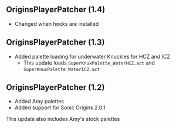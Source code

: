 ## OriginsPlayerPatcher (1.4)
- Changed when hooks are installed

## OriginsPlayerPatcher (1.3)
- Added palette loading for underwater Knuckles for HCZ and ICZ
  - This update loads `SuperKnuxPalette_WaterHCZ.act` and `SuperKnuxPalette_WaterICZ.act`

## OriginsPlayerPatcher (1.2)
- Added Amy palettes
- Added support for Sonic Origins 2.0.1

This update also includes Amy's stock palettes
